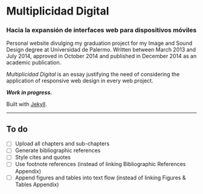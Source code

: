 # Multiplicidad Digital
### Hacia la expansión de interfaces web para dispositivos móviles

Personal website divulging my graduation project for my Image and Sound Design degree at Universidad de Palermo. Written between March 2013 and July 2014, approved in October 2014 and published in December 2014 as an academic publication.

*Multiplicidad Digital* is an essay justifying the need of considering the application of responsive web design in every web project.

***Work in progress.***

Built with [Jekyll](https://github.com/jekyll/jekyll/).

***

## To do
- [ ] Upload all chapters and sub-chapters
- [ ] Generate bibliographic references
- [ ] Style cites and quotes
- [ ] Use footnote references (instead of linking Bibliographic References Appendix)
- [ ] Append figures and tables into text flow (instead of linking Figures & Tables Appendix)

